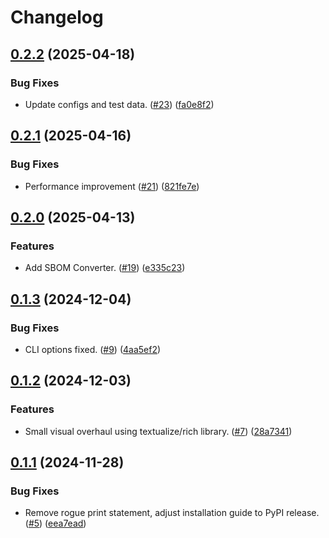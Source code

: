 # Changelog

## [0.2.2](https://github.com/BorekZnovustvoritel/SBOM-Grader/compare/v0.2.1...v0.2.2) (2025-04-18)


### Bug Fixes

* Update configs and test data. ([#23](https://github.com/BorekZnovustvoritel/SBOM-Grader/issues/23)) ([fa0e8f2](https://github.com/BorekZnovustvoritel/SBOM-Grader/commit/fa0e8f2f3b86c8db3388a54aec42c7424fb2544e))

## [0.2.1](https://github.com/BorekZnovustvoritel/SBOM-Grader/compare/v0.2.0...v0.2.1) (2025-04-16)


### Bug Fixes

* Performance improvement  ([#21](https://github.com/BorekZnovustvoritel/SBOM-Grader/issues/21)) ([821fe7e](https://github.com/BorekZnovustvoritel/SBOM-Grader/commit/821fe7ea0c86134fa2301748bda53b81bdcd1abe))

## [0.2.0](https://github.com/BorekZnovustvoritel/SBOM-Grader/compare/v0.1.3...v0.2.0) (2025-04-13)


### Features

* Add SBOM Converter. ([#19](https://github.com/BorekZnovustvoritel/SBOM-Grader/issues/19)) ([e335c23](https://github.com/BorekZnovustvoritel/SBOM-Grader/commit/e335c23e6ffa5e4cee6d72c63effc11c6b8f0273))

## [0.1.3](https://github.com/BorekZnovustvoritel/SBOM-Grader/compare/v0.1.2...v0.1.3) (2024-12-04)


### Bug Fixes

* CLI options fixed. ([#9](https://github.com/BorekZnovustvoritel/SBOM-Grader/issues/9)) ([4aa5ef2](https://github.com/BorekZnovustvoritel/SBOM-Grader/commit/4aa5ef26584119a0e5aff4c108f44eb6cea6f61a))

## [0.1.2](https://github.com/BorekZnovustvoritel/SBOM-Grader/compare/v0.1.1...v0.1.2) (2024-12-03)


### Features

* Small visual overhaul using textualize/rich library. ([#7](https://github.com/BorekZnovustvoritel/SBOM-Grader/issues/7)) ([28a7341](https://github.com/BorekZnovustvoritel/SBOM-Grader/commit/28a73411ef0a4cf572ed61446e1c4a7d9e8e00b9))

## [0.1.1](https://github.com/BorekZnovustvoritel/SBOM-Grader/compare/v0.1.0...v0.1.1) (2024-11-28)


### Bug Fixes

* Remove rogue print statement, adjust installation guide to PyPI release. ([#5](https://github.com/BorekZnovustvoritel/SBOM-Grader/issues/5)) ([eea7ead](https://github.com/BorekZnovustvoritel/SBOM-Grader/commit/eea7eade09f3b687c6348c6cd9b2affb47ad8c10))
